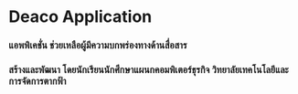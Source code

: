 # Deaco Application
### แอพพิเคชั่น ช่วยเหลือผู้มีความบกพร่องทางด้านสื่อสาร
### สร้างและพัฒนา โดยนักเรียนนักศึกษาแผนกคอมพิเตอร์ธุรกิจ วิทยาลัยเทคโนโลยีและการจัดการตากฟ้า
